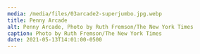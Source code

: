 ```yaml
---
media: /media/files/03arcade2-superjumbo.jpg.webp
title: Penny Arcade
alt: Penny Arcade, Photo by Ruth Fremson/The New York Times
caption: Photo by Ruth Fremson/The New York Times
date: 2021-05-13T14:01:00-0500
---
```

